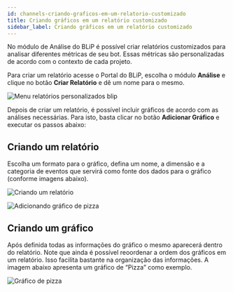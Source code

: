 ```yaml
---
id: channels-criando-graficos-em-um-relatorio-customizado
title: Criando gráficos em um relatório customizado
sidebar_label: Criando gráficos em um relatório customizado
---
```


No módulo de Análise do BLiP é possível criar relatórios customizados para analisar diferentes métricas de seu bot. Essas métricas são personalizadas de acordo com o contexto de cada projeto.

Para criar um relatório acesse o Portal do BLiP, escolha o módulo **Análise** e clique no botão **Criar Relatório** e dê um nome para o mesmo.

![Menu relatórios personalizados blip](/img/practice/channels/channels-criando-graficos-em-um-relatorio-customizado-1.png)<br>

Depois de criar um relatório, é possível incluir gráficos de acordo com as análises necessárias. Para isto, basta clicar no botão **Adicionar Gráfico** e executar os passos abaixo:

## Criando um relatório

Escolha um formato para o gráfico, defina um nome, a dimensão e a categoria de eventos que servirá como fonte dos dados para o gráfico (conforme imagens abaixo).​

![Criando um relatório](/img/practice/channels/channels-criando-graficos-em-um-relatorio-customizado-2.png)<br>

![Adicionando gráfico de pizza](/img/practice/channels/channels-criando-graficos-em-um-relatorio-customizado-3.png)<br>

## Criando um gráfico

Após definida todas as informações do gráfico o mesmo aparecerá dentro do relatório. Note que ainda é possível reoordenar a ordem dos gráficos em um relatório. Isso facilita bastante na organização das informações. A imagem abaixo apresenta um gráfico de “Pizza” como exemplo.

![Gráfico de pizza](/img/practice/channels/channels-criando-graficos-em-um-relatorio-customizado-4.png)
